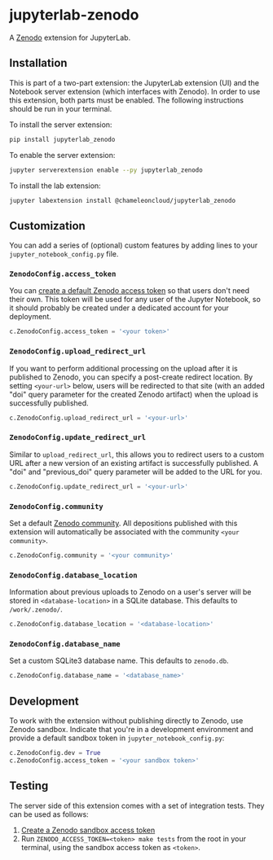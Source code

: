 # jupyterlab-zenodo

A [Zenodo](https://zenodo.org) extension for JupyterLab.

## Installation

This is part of a two-part extension: the JupyterLab extension (UI) and the Notebook server extension (which interfaces with Zenodo). In order to use this extension, both parts must be enabled. The following instructions should be run in your terminal.

To install the server extension:
```bash
pip install jupyterlab_zenodo
```

To enable the server extension:
```bash
jupyter serverextension enable --py jupyterlab_zenodo
```

To install the lab extension:
```bash
jupyter labextension install @chameleoncloud/jupyterlab_zenodo
```

## Customization

You can add a series of (optional) custom features by adding lines to your `jupyter_notebook_config.py` file.

### `ZenodoConfig.access_token`

You can [create a default Zenodo access token](https://zenodo.org/account/settings/applications/tokens/new/) so that users don't need their own. This token will be used for any user of the Jupyter Notebook, so it should probably be created under a dedicated account for your deployment.

```python
c.ZenodoConfig.access_token = '<your token>'
```

### `ZenodoConfig.upload_redirect_url`

If you want to perform additional processing on the upload after it is published to Zenodo, you can specify a post-create redirect location. By setting `<your-url>` below, users will be redirected to that site (with an added "doi" query parameter for the created Zenodo artifact) when the upload is successfully published.

```python
c.ZenodoConfig.upload_redirect_url = '<your-url>'
```

### `ZenodoConfig.update_redirect_url`

Similar to `upload_redirect_url`, this allows you to redirect users to a custom URL after a new version of an existing artifact is successfully published. A "doi" and "previous_doi" query parameter will be added to the URL for you.

```python
c.ZenodoConfig.update_redirect_url = '<your-url>'
```

### `ZenodoConfig.community`

Set a default [Zenodo community](https://zenodo.org/communities/). All depositions published with this extension will automatically be associated with the community `<your community>`.

```python
c.ZenodoConfig.community = '<your community>'
```

### `ZenodoConfig.database_location`

Information about previous uploads to Zenodo on a user's server will be stored in `<database-location>` in a SQLite database. This defaults to `/work/.zenodo/`.

```python
c.ZenodoConfig.database_location = '<database-location>'
```

### `ZenodoConfig.database_name`

Set a custom SQLite3 database name. This defaults to `zenodo.db`.

```python
c.ZenodoConfig.database_name = '<database_name>'
```

## Development

To work with the extension without publishing directly to Zenodo, use Zenodo sandbox.
Indicate that you're in a development environment and provide a default sandbox token in `jupyter_notebook_config.py`:

```python
c.ZenodoConfig.dev = True
c.ZenodoConfig.access_token = '<your sandbox token>'
```

## Testing

The server side of this extension comes with a set of integration tests. They can be used as follows:
1. [Create a Zenodo sandbox access token](https://sandbox.zenodo.org/account/settings/applications/tokens/new/)
2. Run `ZENODO_ACCESS_TOKEN=<token> make tests` from the root in your terminal, using the sandbox access token as `<token>`.
